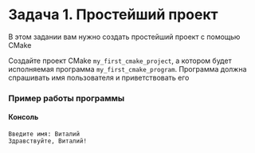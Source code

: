 # Задача 1. Простейший проект
В этом задании вам нужно создать простейший проект с помощью CMake

Создайте проект CMake `my_first_cmake_project`, а котором будет исполняемая программа `my_first_cmake_program`. Программа должна спрашивать имя пользователя и приветствовать его

### Пример работы программы
#### Консоль
```
Введите имя: Виталий
Здравствуйте, Виталий!
```